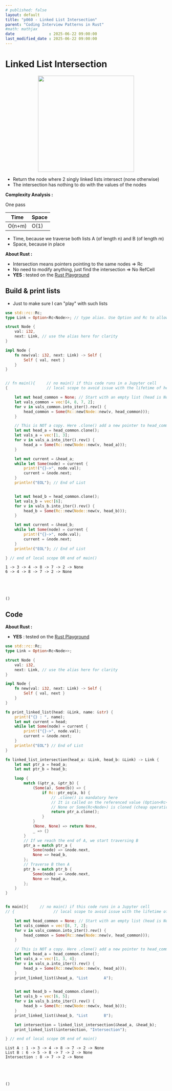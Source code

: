 ```yaml
---
# published: false
layout: default
title: "p060 - Linked List Intersection"
parent: "Coding Interview Patterns in Rust"
#math: mathjax
date               : 2025-06-22 09:00:00
last_modified_date : 2025-06-22 09:00:00
---
```


# Linked List Intersection

<div align="center">
<img src="../assets/chap_03.webp" alt="" width="300" loading="lazy"/>
</div>

* Return the node where 2 singly linked lists intersect (none otherwise)
* The intersection has nothing to do with the values of the nodes
   
**Complexity Analysis :**

One pass


| Time | Space |
|------|-------|
| O(n+m) | O(1)|

- Time, because we traverse both lists A (of length n) and B (of length m) 
- Space, because in place





**About Rust :**
* Intersection means pointers pointing to the same nodes => Rc
* No need to modify anything, just find the intersection => No RefCell
* **YES** : tested on the [Rust Playground](https://play.rust-lang.org/)



<!-- <span style="color:red"><b>TODO : </b></span> 
* Add comments in the source code        
 -->


<!-- * <span style="color:lime"><b>Preferred solution?</b></span>      -->





## Build & print lists
* Just to make sure I can "play" with such lists



```rust
use std::rc::Rc;
type Link = Option<Rc<Node>>; // type alias. Use Option and Rc to allow an optional reference count to the next node 

struct Node {
    val: i32,
    next: Link, // use the alias here for clarity
}

impl Node {
    fn new(val: i32, next: Link) -> Self {
        Self { val, next }
    }
}


// fn main(){     // no main() if this code runs in a Jupyter cell 
{                 // local scope to avoid issue with the lifetime of head during borrow

    let mut head_common = None; // Start with an empty list (head is None)
    let vals_common = vec![4, 8, 7, 2];
    for v in vals_common.into_iter().rev() {
        head_common = Some(Rc::new(Node::new(v, head_common)));
    }

    // This is NOT a copy. Here .clone() add a new pointer to head_common
    let mut head_a = head_common.clone(); 
    let vals_a = vec![1, 3];
    for v in vals_a.into_iter().rev() {
        head_a = Some(Rc::new(Node::new(v, head_a)));
    }

    let mut current = &head_a;
    while let Some(node) = current {
        print!("{}->", node.val);
        current = &node.next;
    }
    println!("EOL"); // End of List


    let mut head_b = head_common.clone(); 
    let vals_b = vec![6];
    for v in vals_b.into_iter().rev() {
        head_b = Some(Rc::new(Node::new(v, head_b)));
    }

    let mut current = &head_b;
    while let Some(node) = current {
        print!("{}->", node.val);
        current = &node.next;
    }
    println!("EOL"); // End of List

} // end of local scope OR end of main()   


```

    1 -> 3 -> 4 -> 8 -> 7 -> 2 -> None
    6 -> 4 -> 8 -> 7 -> 2 -> None





    ()



## Code 

**About Rust :**
* **YES** : tested on the [Rust Playground](https://play.rust-lang.org/)



```rust
use std::rc::Rc;
type Link = Option<Rc<Node>>;

struct Node {
    val: i32,
    next: Link, // use the alias here for clarity
}

impl Node {
    fn new(val: i32, next: Link) -> Self {
        Self { val, next }
    }
}

fn print_linked_list(head: &Link, name: &str) {
    print!("{} : ", name);
    let mut current = head;
    while let Some(node) = current {
        print!("{}->", node.val);
        current = &node.next;
    }
    println!("EOL") // End of List
}

fn linked_list_intersection(head_a: &Link, head_b: &Link) -> Link {
    let mut ptr_a = head_a;
    let mut ptr_b = head_b;

    loop {
        match (&ptr_a, &ptr_b) {
            (Some(a), Some(b)) => {
                if Rc::ptr_eq(a, b) {
                    // .clone() is mandatory here
                    // It is called on the referenced value (Option<Rc<Node>>) NOT on the the reference itself (&Option<Rc<Node>>)
                    // None or Some(Rc<Node>) is cloned (cheap operation since the reference counter is incremented)
                    return ptr_a.clone();
                }
            }
            (None, None) => return None,
            _ => {}
        }
        // If we reach the end of A, we start traversing B
        ptr_a = match ptr_a {
            Some(node) => &node.next,
            None => head_b,
        };
        // Traverse B then A
        ptr_b = match ptr_b {
            Some(node) => &node.next,
            None => head_a,
        };
    }
}


fn main(){     // no main() if this code runs in a Jupyter cell 
// {                 // local scope to avoid issue with the lifetime of head during borrow

    let mut head_common = None; // Start with an empty list (head is None)
    let vals_common = vec![8, 7, 2];
    for v in vals_common.into_iter().rev() {
        head_common = Some(Rc::new(Node::new(v, head_common)));
    }

    // This is NOT a copy. Here .clone() add a new pointer to head_common
    let mut head_a = head_common.clone(); 
    let vals_a = vec![1, 3, 4];
    for v in vals_a.into_iter().rev() {
        head_a = Some(Rc::new(Node::new(v, head_a)));
    }                          
    print_linked_list(&head_a, "List       A");


    let mut head_b = head_common.clone(); 
    let vals_b = vec![6, 5];
    for v in vals_b.into_iter().rev() {
        head_b = Some(Rc::new(Node::new(v, head_b)));
    }                          
    print_linked_list(&head_b, "List       B");

    let intersection = linked_list_intersection(&head_a, &head_b);
    print_linked_list(&intersection, "Intersection");

} // end of local scope OR end of main()       
```

    List A : 1 -> 3 -> 4 -> 8 -> 7 -> 2 -> None
    List B : 6 -> 5 -> 8 -> 7 -> 2 -> None
    Intersection : 8 -> 7 -> 2 -> None





    ()


